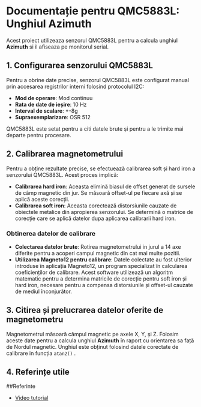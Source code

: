 # Documentație pentru QMC5883L: Unghiul Azimuth

Acest proiect utilizeaza senzorul QMC5883L  pentru a calcula unghiul **Azimuth** si il afiseaza pe monitorul serial.

## 1. Configurarea senzorului QMC5883L 

Pentru a obrine date precise, senzorul QMC5883L  este configurat manual prin accesarea registrilor interni folosind protocolul I2C:
- **Mod de operare**: Mod continuu
- **Rata de date de ieșire**: 10 Hz
- **Interval de scalare**: +-8g
- **Supraexemplarizare**: OSR 512


QMC5883L este setat pentru a citi datele brute și pentru a le trimite mai departe pentru procesare.

## 2. Calibrarea magnetometrului

Pentru a obține rezultate precise, se efectuează calibrarea soft și hard iron a senzorului QMC5883L. Acest proces implică:
- **Calibrarea hard iron**: Aceasta elimină biasul de offset generat de sursele de câmp magnetic din jur. Se măsoară offset-ul pe fiecare axă și se aplică aceste corecții.
- **Calibrarea soft iron**: Aceasta corectează distorsiunile cauzate de obiectele metalice din apropierea senzorului. Se determină o matrice de corecție care se aplică datelor dupa aplicarea calibrarii hard iron.

### Obtinerea datelor de calibrare

- **Colectarea datelor brute**: Rotirea magnetometrului in jurul a 14 axe diferite pentru a acoperi campul magnetic din cat mai multe pozitii.
- **Utilizarea Magneto12 pentru calibrare**: Datele colectate au fost ulterior introduse în aplicația Magneto12, un program specializat în calcularea coeficienților de calibrare. Acest software utilizează un algoritm matematic pentru a determina matricile de corecție pentru soft iron și hard iron, necesare pentru a compensa distorsiunile și offset-ul cauzate de mediul înconjurător.



## 3. Citirea și prelucrarea datelor oferite de magnetometru

Magnetometrul măsoară câmpul magnetic pe axele X, Y, și Z. Folosim aceste date pentru a calcula unghiul **Azimuth** în raport cu orientarea sa față de Nordul magnetic. Unghiul este obținut folosind datele corectate de calibrare in funcția `atan2()` .

## 4. Referințe utile

##Referinte

- [Video tutorial](https://www.youtube.com/watch?v=RJovRafwgo8)
